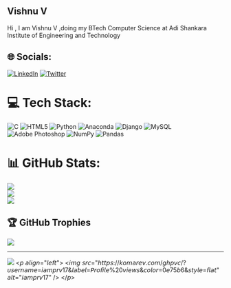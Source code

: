 <h2>Vishnu V</h2>

  Hi , I am Vishnu V ,doing my BTech Computer Science at Adi Shankara Institute of Engineering and Technology


## 🌐 Socials:
[![LinkedIn](https://img.shields.io/badge/LinkedIn-%230077B5.svg?logo=linkedin&logoColor=white)](https://linkedin.com/in/https://www.linkedin.com/in/vishnu-v-517987200) [![Twitter](https://img.shields.io/badge/Twitter-%231DA1F2.svg?logo=Twitter&logoColor=white)](https://twitter.com/https://twitter.com/VishnuV64845443) 

# 💻 Tech Stack:
![C](https://img.shields.io/badge/c-%2300599C.svg?style=for-the-badge&logo=c&logoColor=white) ![HTML5](https://img.shields.io/badge/html5-%23E34F26.svg?style=for-the-badge&logo=html5&logoColor=white) ![Python](https://img.shields.io/badge/python-3670A0?style=for-the-badge&logo=python&logoColor=ffdd54) ![Anaconda](https://img.shields.io/badge/Anaconda-%2344A833.svg?style=for-the-badge&logo=anaconda&logoColor=white) ![Django](https://img.shields.io/badge/django-%23092E20.svg?style=for-the-badge&logo=django&logoColor=white) ![MySQL](https://img.shields.io/badge/mysql-%2300f.svg?style=for-the-badge&logo=mysql&logoColor=white) ![Adobe Photoshop](https://img.shields.io/badge/adobephotoshop-%2331A8FF.svg?style=for-the-badge&logo=adobephotoshop&logoColor=white) ![NumPy](https://img.shields.io/badge/numpy-%23013243.svg?style=for-the-badge&logo=numpy&logoColor=white) ![Pandas](https://img.shields.io/badge/pandas-%23150458.svg?style=for-the-badge&logo=pandas&logoColor=white)
# 📊 GitHub Stats:
![](https://github-readme-stats.vercel.app/api?username=vishnu02v&theme=dark&hide_border=false&include_all_commits=false&count_private=false)<br/>
![](https://github-readme-streak-stats.herokuapp.com/?user=vishnu02v&theme=dark&hide_border=false)<br/>
![](https://github-readme-stats.vercel.app/api/top-langs/?username=vishnu02v&theme=dark&hide_border=false&include_all_commits=false&count_private=false&layout=compact)

## 🏆 GitHub Trophies
![](https://github-profile-trophy.vercel.app/?username=vishnu02v)

---
[![](https://visitcount.itsvg.in/api?id=vishnu02v)](https://visitcount.itsvg.in)
<𝘱 𝘢𝘭𝘪𝘨𝘯="𝘭𝘦𝘧𝘵"> <𝘪𝘮𝘨 𝘴𝘳𝘤="𝘩𝘵𝘵𝘱𝘴://𝘬𝘰𝘮𝘢𝘳𝘦𝘷.𝘤𝘰𝘮/𝘨𝘩𝘱𝘷𝘤/?𝘶𝘴𝘦𝘳𝘯𝘢𝘮𝘦=𝘪𝘢𝘮𝘱𝘳𝘷17&𝘭𝘢𝘣𝘦𝘭=𝘗𝘳𝘰𝘧𝘪𝘭𝘦%20𝘷𝘪𝘦𝘸𝘴&𝘤𝘰𝘭𝘰𝘳=0𝘦75𝘣6&𝘴𝘵𝘺𝘭𝘦=𝘧𝘭𝘢𝘵" 𝘢𝘭𝘵="𝘪𝘢𝘮𝘱𝘳𝘷17" /> </𝘱>
